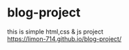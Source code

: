 # blog-project
this is simple html,css &amp; js project  
https://limon-714.github.io/blog-project/

